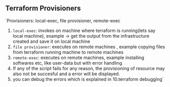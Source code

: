 ## Terraform Provisioners

`Provisioners: local-exec, file provisioner, remote-exec
1) `local-exec`: invokes on machine where terraform is running(lets say local machine), example -> get the output from the infrastructure created and save it on local machine
2) `file provisioner`:  executes on remote machines , example copying files from terraform running machine to remote machines
3) `remote-exec`: executes on remote machines, example installing softwares etc, like user-data but with error handling
4) If any of the script fails for any reason, the provisioning of resource may also not be succesful and a error will be displayed.
5) you can debug the errors which is explained in 10.terraform debugging`